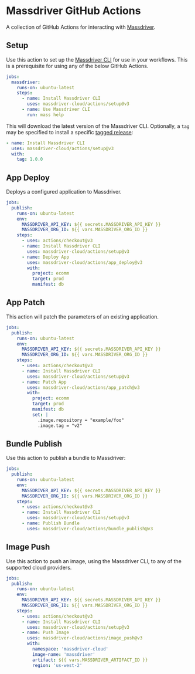 # Massdriver GitHub Actions

A collection of GitHub Actions for interacting with [Massdriver](https://massdriver.cloud).

## Setup

Use this action to set up the [Massdriver CLI](https://github.com/massdriver-cloud/mass) for use in your workflows.
This is a prerequisite for using any of the below GitHub Actions.

```yaml
jobs:
  massdriver:
    runs-on: ubuntu-latest
    steps:
      - name: Install Massdriver CLI
        uses: massdriver-cloud/actions/setup@v3
      - name: Use Massdriver CLI
        run: mass help
```

This will download the latest version of the Massdriver CLI. Optionally, a `tag` may be specified to install a specific [tagged release](https://github.com/massdriver-cloud/mass/releases):

```yaml
- name: Install Massdriver CLI
  uses: massdriver-cloud/actions/setup@v3
  with:
    tag: 1.0.0
```

## App Deploy

Deploys a configured application to Massdriver.

```yaml
jobs:
  publish:
    runs-on: ubuntu-latest
    env:
      MASSDRIVER_API_KEY: ${{ secrets.MASSDRIVER_API_KEY }}
      MASSDRIVER_ORG_ID: ${{ vars.MASSDRIVER_ORG_ID }}
    steps:
      - uses: actions/checkout@v3
      - name: Install Massdriver CLI
        uses: massdriver-cloud/actions/setup@v3
      - name: Deploy App
        uses: massdriver-cloud/actions/app_deploy@v3
        with:
          project: ecomm
          target: prod
          manifest: db
```


## App Patch

This action will patch the parameters of an existing application.

```yaml
jobs:
  publish:
    runs-on: ubuntu-latest
    env:
      MASSDRIVER_API_KEY: ${{ secrets.MASSDRIVER_API_KEY }}
      MASSDRIVER_ORG_ID: ${{ vars.MASSDRIVER_ORG_ID }}
    steps:
      - uses: actions/checkout@v3
      - name: Install Massdriver CLI
        uses: massdriver-cloud/actions/setup@v3
      - name: Patch App
        uses: massdriver-cloud/actions/app_patch@v3
        with:
          project: ecomm
          target: prod
          manifest: db
          set: |
            .image.repository = "example/foo"
            .image.tag = "v2"
```

## Bundle Publish

Use this action to publish a bundle to Massdriver:

```yaml
jobs:
  publish:
    runs-on: ubuntu-latest
    env:
      MASSDRIVER_API_KEY: ${{ secrets.MASSDRIVER_API_KEY }}
      MASSDRIVER_ORG_ID: ${{ vars.MASSDRIVER_ORG_ID }}
    steps:
      - uses: actions/checkout@v3
      - name: Install Massdriver CLI
        uses: massdriver-cloud/actions/setup@v3
      - name: Publish Bundle
        uses: massdriver-cloud/actions/bundle_publish@v3
```

## Image Push

Use this action to push an image, using the Massdriver CLI, to any of the supported cloud providers.

```yaml
jobs:
  publish:
    runs-on: ubuntu-latest
    env:
      MASSDRIVER_API_KEY: ${{ secrets.MASSDRIVER_API_KEY }}
      MASSDRIVER_ORG_ID: ${{ vars.MASSDRIVER_ORG_ID }}
    steps:
      - uses: actions/checkout@v3
      - name: Install Massdriver CLI
        uses: massdriver-cloud/actions/setup@v3
      - name: Push Image
        uses: massdriver-cloud/actions/image_push@v3
        with:
          namespace: 'massdriver-cloud'
          image-name: 'massdriver'
          artifact: ${{ vars.MASSDRIVER_ARTIFACT_ID }}
          region: 'us-west-2'
```
